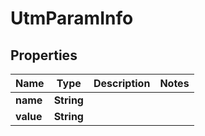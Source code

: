 # UtmParamInfo

## Properties
Name | Type | Description | Notes
------------ | ------------- | ------------- | -------------
**name** | **String** |  | 
**value** | **String** |  | 
